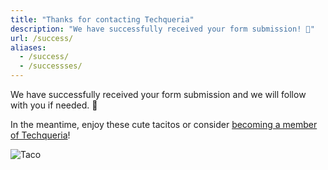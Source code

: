 ```yaml
---
title: "Thanks for contacting Techqueria"
description: "We have successfully received your form submission! 📝"
url: /success/
aliases:
  - /success/
  - /successses/
---
```


We have successfully received your form submission and we will follow with you if needed. 📝

In the meantime, enjoy these cute tacitos or consider [becoming a member of Techqueria](/join/)!

<div class="mb-2"></div>

![Taco](https://media.giphy.com/media/pYCdxGyLFSwgw/source.gif)
